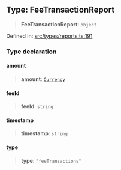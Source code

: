 
## Type: FeeTransactionReport

> **FeeTransactionReport**: `object`

Defined in: [src/types/reports.ts:191](https://github.com/centrifuge/sdk/blob/212732e73f25bd4510d6678f3b949dc7a9984e80/src/types/reports.ts#L191)

### Type declaration

#### amount

> **amount**: [`Currency`](#class-currency)

#### feeId

> **feeId**: `string`

#### timestamp

> **timestamp**: `string`

#### type

> **type**: `"feeTransactions"`
